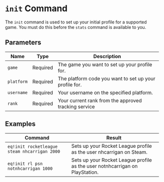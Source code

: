 # `init` Command

The `init` command is used to set up your initial profile for a supported game. You must do this before the `stats` command is available to you.

## Parameters

| Name       | Type     | Description                                            |
| ---------- | -------- | ------------------------------------------------------ |
| `game`     | Required | The game you want to set up your profile for.          |
| `platform` | Required | The platform code you want to set up your profile for. |
| `username` | Required | Your username on the specified platform.               |
| `rank`     | Required | Your current rank from the approved tracking service   |

## Examples

| Command                                      | Result                                                                       |
| -------------------------------------------- | ---------------------------------------------------------------------------- |
| `eq!init rocketleague steam nhcarrigan 2000` | Sets up your Rocket League profile as the user nhcarrigan on Steam.          |
| `eq!init rl psn notnhcarrigan 1000`          | Sets up your Rocket League profile as the user notnhcarrigan on PlayStation. |
